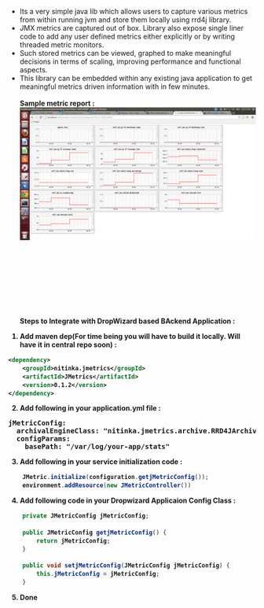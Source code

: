 * Its a very simple java lib which allows users to capture various metrics from within running jvm and store them locally using rrd4j library.<br>
* JMX metrics are captured out of box. Library also expose single liner code to add any user defined metrics either explicitly or by writing threaded metric monitors.<br>
* Such stored metrics can be viewed, graphed to make meaningful decisions in terms of scaling, improving performance and functional aspects.<br>
* This library can be embedded within any existing java application to get meaningful metrics driven information with in few minutes. <br>
<br><b>Sample metric report :
![Alt Image](https://github.com/nitinka/JMetrics/raw/master/images/JMetricSample.png)
<br><br><br><br><br><br><br><br><br>
<br><b>Steps to Integrate with DropWizard based BAckend Application :</b>
1) Add maven dep(For time being you will have to build it locally. Will have it in central repo soon) :<br>
```xml
<dependency>
    <groupId>nitinka.jmetrics</groupId>
    <artifactId>JMetrics</artifactId>
    <version>0.1.2</version>
</dependency> 
```

2) Add following in your application.yml file :<br>
<pre>
jMetricConfig:
  archivalEngineClass: "nitinka.jmetrics.archive.RRD4JArchivingEngine"
  configParams:
    basePath: "/var/log/your-app/stats"
</pre>

3) Add following in your service initialization code :<br>
```java
    JMetric.initialize(configuration.getjMetricConfig());
    environment.addResource(new JMetricController())
```
4) Add following code in your Dropwizard Applicaion Config Class :<br>
```java
    private JMetricConfig jMetricConfig;

    public JMetricConfig getjMetricConfig() {
        return jMetricConfig;
    }

    public void setjMetricConfig(JMetricConfig jMetricConfig) {
        this.jMetricConfig = jMetricConfig;
    }
```
5) Done
